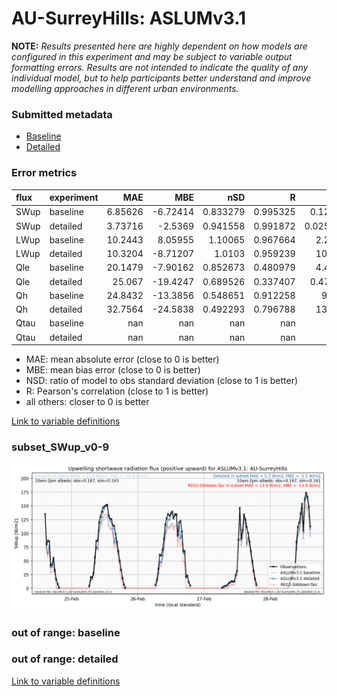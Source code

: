 # AU-SurreyHills: ASLUMv3.1

**NOTE:** *Results presented here are highly dependent on how models are configured in this experiment and may be subject to variable output formatting errors. Results are not intended to indicate the quality of any individual model, but to help participants better understand and improve modelling approaches in different urban environments.*

### Submitted metadata

- [Baseline](ASLUMv3.1_AU-SurreyHills_baseline_attrs.md)
- [Detailed](ASLUMv3.1_AU-SurreyHills_detailed_attrs.md)

### Error metrics

| flux   | experiment   |       MAE |       MBE |        nSD |          R |         5th |      95th |      RMSE |      cRMSE |      AMBE |       1-nSD |          1-R |   nSkewness |   nKurtosis |     Overlap |
|:-------|:-------------|----------:|----------:|-----------:|-----------:|------------:|----------:|----------:|-----------:|----------:|------------:|-------------:|------------:|------------:|------------:|
| SWup   | baseline     |   6.85626 |  -6.72414 |   0.833279 |   0.995325 |   0.120013  |  20.2558  |   9.92988 |   0.188645 |   6.72414 |   0.16672   |   0.00467513 |   0.0415662 |    0.788037 |   0.103057  |
| SWup   | detailed     |   3.73716 |  -2.5369  |   0.941558 |   0.991872 |   0.0251764 |   6.29381 |   5.87544 |   0.136823 |   2.5369  |   0.058442  |   0.0081275  |   0.0648396 |    1.14721  |   0.0927673 |
| LWup   | baseline     |  10.2443  |   8.05955 |   1.10065  |   0.967664 |   2.20471   |  17.1211  |  12.4425  |   0.285153 |   8.05955 |   0.10065   |   0.032336   |   0.116152  |    0.262561 |   0.142253  |
| LWup   | detailed     |  10.3204  |  -8.71207 |   1.0103   |   0.959239 |  10.0328    |   5.07987 |  12.9242  |   0.287169 |   8.71207 |   0.0102935 |   0.0407605  |   0.0616386 |    0.170358 |   0.167781  |
| Qle    | baseline     |  20.1479  |  -7.90162 |   0.852673 |   0.480979 |   4.45973   |  12.6613  |  33.4652  |   0.952268 |   7.90162 |   0.147328  |   0.519021   |   0.541619  |    0.487958 |   0.284385  |
| Qle    | detailed     |  25.067   | -19.4247  |   0.689526 |   0.337407 |   0.478423  |  55.2558  |  39.4373  |   1.00506  |  19.4247  |   0.310475  |   0.662593   |   1.84504   |    4.12159  |   0.625877  |
| Qh     | baseline     |  24.8432  | -13.3856  |   0.548651 |   0.912258 |   9.3057    |  80.4702  |  43.3501  |   0.547719 |  13.3856  |   0.451349  |   0.0877423  |   0.230218  |    0.32144  |   0.189741  |
| Qh     | detailed     |  32.7564  | -24.5838  |   0.492293 |   0.796788 |  13.9352    | 111.261   |  56.5593  |   0.676643 |  24.5838  |   0.507707  |   0.203212   |   0.750456  |    0.486044 |   0.188123  |
| Qtau   | baseline     | nan       | nan       | nan        | nan        | nan         | nan       | nan       | nan        | nan       | nan         | nan          | nan         |  nan        | nan         |
| Qtau   | detailed     | nan       | nan       | nan        | nan        | nan         | nan       | nan       | nan        | nan       | nan         | nan          | nan         |  nan        | nan         |

 - MAE: mean absolute error (close to 0 is better)
 - MBE: mean bias error (close to 0 is better)
 - NSD: ratio of model to obs standard deviation (close to 1 is better)
 - R: Pearson's correlation (close to 1 is better)
 - all others: closer to 0 is better

[Link to variable definitions](../modelattrs/variable_definitions.md)

### <a name="subset_swup_v0-9"></a>subset_SWup_v0-9
[![ASLUMv3.1_AU-SurreyHills_subset_SWup_v0-9.png](ASLUMv3.1_AU-SurreyHills_subset_SWup_v0-9.png)](ASLUMv3.1_AU-SurreyHills_subset_SWup_v0-9.png)

### out of range: baseline


### out of range: detailed



[Link to variable definitions](../modelattrs/variable_definitions.md)

